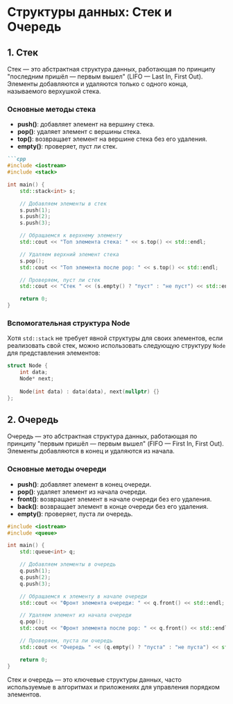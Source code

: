 
# Структуры данных: Стек и Очередь

## 1. Стек

Стек — это абстрактная структура данных, работающая по принципу "последним пришёл — первым вышел" (LIFO — Last In, First Out). Элементы добавляются и удаляются только с одного конца, называемого верхушкой стека.

### Основные методы стека

- **push()**: добавляет элемент на вершину стека.
- **pop()**: удаляет элемент с вершины стека.
- **top()**: возвращает элемент на вершине стека без его удаления.
- **empty()**: проверяет, пуст ли стек.
```markdown
```cpp
#include <iostream>
#include <stack>

int main() {
    std::stack<int> s;

    // Добавляем элементы в стек
    s.push(1);
    s.push(2);
    s.push(3);

    // Обращаемся к верхнему элементу
    std::cout << "Топ элемента стека: " << s.top() << std::endl;

    // Удаляем верхний элемент стека
    s.pop();
    std::cout << "Топ элемента после pop: " << s.top() << std::endl;

    // Проверяем, пуст ли стек
    std::cout << "Стек " << (s.empty() ? "пуст" : "не пуст") << std::endl;

    return 0;
}
```

### Вспомогательная структура Node

Хотя `std::stack` не требует явной структуры для своих элементов, если реализовать свой стек, можно использовать следующую структуру `Node` для представления элементов:

```cpp
struct Node {
    int data;
    Node* next;
    
    Node(int data) : data(data), next(nullptr) {}
};
```

## 2. Очередь

Очередь — это абстрактная структура данных, работающая по принципу "первым пришёл — первым вышел" (FIFO — First In, First Out). Элементы добавляются в конец и удаляются из начала.

### Основные методы очереди

- **push()**: добавляет элемент в конец очереди.
- **pop()**: удаляет элемент из начала очереди.
- **front()**: возвращает элемент в начале очереди без его удаления.
- **back()**: возвращает элемент в конце очереди без его удаления.
- **empty()**: проверяет, пуста ли очередь.

```cpp
#include <iostream>
#include <queue>

int main() {
    std::queue<int> q;

    // Добавляем элементы в очередь
    q.push(1);
    q.push(2);
    q.push(3);

    // Обращаемся к элементу в начале очереди
    std::cout << "Фронт элемента очереди: " << q.front() << std::endl;

    // Удаляем элемент из начала очереди
    q.pop();
    std::cout << "Фронт элемента после pop: " << q.front() << std::endl;

    // Проверяем, пуста ли очередь
    std::cout << "Очередь " << (q.empty() ? "пуста" : "не пуста") << std::endl;

    return 0;
}
```

Стек и очередь — это ключевые структуры данных, часто используемые в алгоритмах и приложениях для управления порядком элементов.
```
